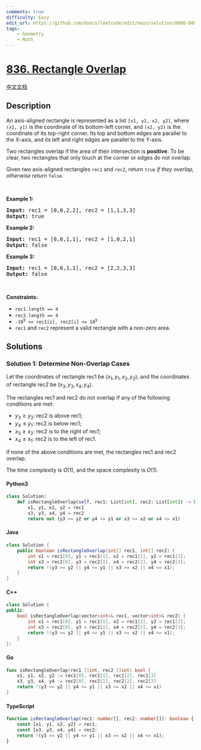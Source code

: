 ```yaml
---
comments: true
difficulty: Easy
edit_url: https://github.com/doocs/leetcode/edit/main/solution/0800-0899/0836.Rectangle%20Overlap/README_EN.md
tags:
    - Geometry
    - Math
---
```


<!-- problem:start -->

# [836. Rectangle Overlap](https://leetcode.com/problems/rectangle-overlap)

[中文文档](/solution/0800-0899/0836.Rectangle%20Overlap/README.md)

## Description

<!-- description:start -->

<p>An axis-aligned rectangle is represented as a list <code>[x1, y1, x2, y2]</code>, where <code>(x1, y1)</code> is the coordinate of its bottom-left corner, and <code>(x2, y2)</code> is the coordinate of its top-right corner. Its top and bottom edges are parallel to the X-axis, and its left and right edges are parallel to the Y-axis.</p>

<p>Two rectangles overlap if the area of their intersection is <strong>positive</strong>. To be clear, two rectangles that only touch at the corner or edges do not overlap.</p>

<p>Given two axis-aligned rectangles <code>rec1</code> and <code>rec2</code>, return <code>true</code><em> if they overlap, otherwise return </em><code>false</code>.</p>

<p>&nbsp;</p>
<p><strong class="example">Example 1:</strong></p>
<pre><strong>Input:</strong> rec1 = [0,0,2,2], rec2 = [1,1,3,3]
<strong>Output:</strong> true
</pre><p><strong class="example">Example 2:</strong></p>
<pre><strong>Input:</strong> rec1 = [0,0,1,1], rec2 = [1,0,2,1]
<strong>Output:</strong> false
</pre><p><strong class="example">Example 3:</strong></p>
<pre><strong>Input:</strong> rec1 = [0,0,1,1], rec2 = [2,2,3,3]
<strong>Output:</strong> false
</pre>
<p>&nbsp;</p>
<p><strong>Constraints:</strong></p>

<ul>
	<li><code>rec1.length == 4</code></li>
	<li><code>rec2.length == 4</code></li>
	<li><code>-10<sup>9</sup> &lt;= rec1[i], rec2[i] &lt;= 10<sup>9</sup></code></li>
	<li><code>rec1</code> and <code>rec2</code> represent a valid rectangle with a non-zero area.</li>
</ul>

<!-- description:end -->

## Solutions

<!-- solution:start -->

### Solution 1: Determine Non-Overlap Cases

Let the coordinates of rectangle $\text{rec1}$ be $(x_1, y_1, x_2, y_2)$, and the coordinates of rectangle $\text{rec2}$ be $(x_3, y_3, x_4, y_4)$.

The rectangles $\text{rec1}$ and $\text{rec2}$ do not overlap if any of the following conditions are met:

-   $y_3 \geq y_2$: $\text{rec2}$ is above $\text{rec1}$;
-   $y_4 \leq y_1$: $\text{rec2}$ is below $\text{rec1}$;
-   $x_3 \geq x_2$: $\text{rec2}$ is to the right of $\text{rec1}$;
-   $x_4 \leq x_1$: $\text{rec2}$ is to the left of $\text{rec1}$.

If none of the above conditions are met, the rectangles $\text{rec1}$ and $\text{rec2}$ overlap.

The time complexity is $O(1)$, and the space complexity is $O(1)$.

<!-- tabs:start -->

#### Python3

```python
class Solution:
    def isRectangleOverlap(self, rec1: List[int], rec2: List[int]) -> bool:
        x1, y1, x2, y2 = rec1
        x3, y3, x4, y4 = rec2
        return not (y3 >= y2 or y4 <= y1 or x3 >= x2 or x4 <= x1)
```

#### Java

```java
class Solution {
    public boolean isRectangleOverlap(int[] rec1, int[] rec2) {
        int x1 = rec1[0], y1 = rec1[1], x2 = rec1[2], y2 = rec1[3];
        int x3 = rec2[0], y3 = rec2[1], x4 = rec2[2], y4 = rec2[3];
        return !(y3 >= y2 || y4 <= y1 || x3 >= x2 || x4 <= x1);
    }
}
```

#### C++

```cpp
class Solution {
public:
    bool isRectangleOverlap(vector<int>& rec1, vector<int>& rec2) {
        int x1 = rec1[0], y1 = rec1[1], x2 = rec1[2], y2 = rec1[3];
        int x3 = rec2[0], y3 = rec2[1], x4 = rec2[2], y4 = rec2[3];
        return !(y3 >= y2 || y4 <= y1 || x3 >= x2 || x4 <= x1);
    }
};
```

#### Go

```go
func isRectangleOverlap(rec1 []int, rec2 []int) bool {
	x1, y1, x2, y2 := rec1[0], rec1[1], rec1[2], rec1[3]
	x3, y3, x4, y4 := rec2[0], rec2[1], rec2[2], rec2[3]
	return !(y3 >= y2 || y4 <= y1 || x3 >= x2 || x4 <= x1)
}
```

#### TypeScript

```ts
function isRectangleOverlap(rec1: number[], rec2: number[]): boolean {
    const [x1, y1, x2, y2] = rec1;
    const [x3, y3, x4, y4] = rec2;
    return !(y3 >= y2 || y4 <= y1 || x3 >= x2 || x4 <= x1);
}
```

<!-- tabs:end -->

<!-- solution:end -->

<!-- problem:end -->
